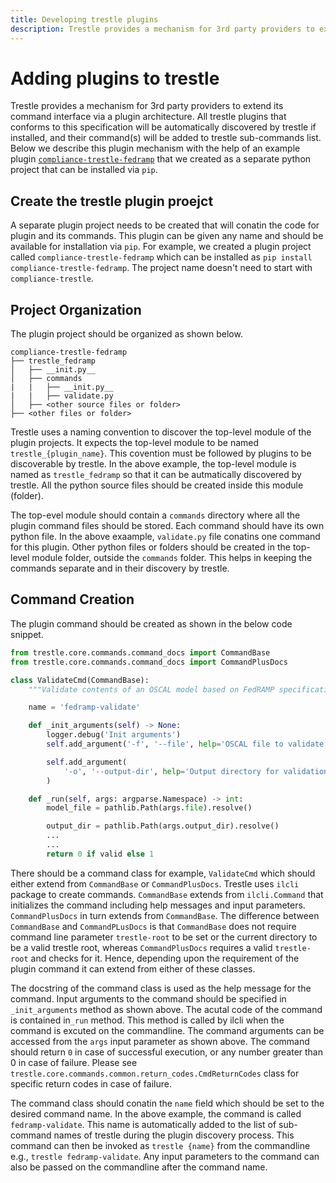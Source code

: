 ```yaml
---
title: Developing trestle plugins
description: Trestle provides a mechanism for 3rd party providers to extend its command interface via a plugin architecture. This describes to build a trestle plugin.
---
```


# Adding plugins to trestle

Trestle provides a mechanism for 3rd party providers to extend its command interface via a plugin architecture. All trestle plugins that conforms to this specification will be automatically discovered by trestle if installed, and their command(s) will be added to trestle sub-commands list. Below we describe this plugin mechanism with the help of an example plugin [`compliance-trestle-fedramp`](https://github.com/oscal-compass/compliance-trestle-fedramp) that we created as a separate python project that can be installed via `pip`.

## Create the trestle plugin proejct

A separate plugin project needs to be created that will conatin the code for plugin and its commands. This plugin can be given any name and should be available for installation via `pip`. For example, we created a plugin project called  `compliance-trestle-fedramp` which can be installed as `pip install compliance-trestle-fedramp`. The project name doesn't need to start with `compliance-trestle`.

## Project Organization

The plugin project should be organized as shown below.

```text
compliance-trestle-fedramp
├── trestle_fedramp
│   ├── __init.py__
│   ├── commands
|   |   ├── __init.py__
|   |   ├── validate.py
│   ├── <other source files or folder>
├── <other files or folder>
```

Trestle uses a naming convention to discover the top-level module of the plugin projects. It expects the top-level module to be named `trestle_{plugin_name}`. This covention must be followed by plugins to be discoverable by trestle. In the above example, the top-level module is named as `trestle_fedramp` so that it can be autmatically discovered by trestle. All the python source files should be created inside this module (folder).

The top-evel module should contain a `commands` directory where all the plugin command files should be stored. Each command should have its own python file. In the above exaample, `validate.py` file conatins one command for this plugin. Other python files or folders should be created in the top-level module folder, outside the `commands` folder. This helps in keeping the commands separate and in their discovery by trestle.

## Command Creation

The plugin command should be created as shown in the below code snippet.

```python
from trestle.core.commands.command_docs import CommandBase
from trestle.core.commands.command_docs import CommandPlusDocs

class ValidateCmd(CommandBase):
    """Validate contents of an OSCAL model based on FedRAMP specifications."""

    name = 'fedramp-validate'

    def _init_arguments(self) -> None:
        logger.debug('Init arguments')
        self.add_argument('-f', '--file', help='OSCAL file to validate.', type=str, required=True)

        self.add_argument(
            '-o', '--output-dir', help='Output directory for validation results.', type=str, required=True
        )

    def _run(self, args: argparse.Namespace) -> int:
        model_file = pathlib.Path(args.file).resolve()

        output_dir = pathlib.Path(args.output_dir).resolve()
        ...
        ...
        return 0 if valid else 1

```

There should be a command class for example, `ValidateCmd` which should either extend from `CommandBase` or `CommandPlusDocs`. Trestle uses `ilcli` package to create commands. `CommandBase` extends from `ilcli.Command` that initializes the command including help messages and input parameters. `CommandPlusDocs` in turn extends from `CommandBase`. The difference between `CommandBase` and `CommandPLusDocs` is that `CommandBase` does not require command line parameter `trestle-root` to be set or the current directory to be a valid trestle root, whereas `CommandPlusDocs` requires a valid `trestle-root` and checks for it. Hence, depending upon the requirement of the plugin command it can extend from either of these classes.

The docstring of the command class is used as the help message for the command. Input arguments to the command should be specified in `_init_arguments` method as shown above. The acutal code of the command is contained in`_run` method. This method is called by ilcli when the command is excuted on the commandline. The command arguments can be accessed from the `args` input parameter as shown above. The command should return `0` in case of successful execution, or any number greater than 0 in case of failure. Please see `trestle.core.commands.common.return_codes.CmdReturnCodes` class for specific return codes in case of failure.

The command class should conatin the `name` field which should be set to the desired command name. In the above example, the command is called `fedramp-validate`. This name is automatically added to the list of sub-command names of trestle during the plugin discovery process. This command can then be invoked as `trestle {name}` from the commandline e.g., `trestle fedramp-validate`. Any input parameters to the command can also be passed on the commandline after the command name.
